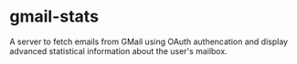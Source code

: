 # gmail-stats
A server to fetch emails from GMail using OAuth authencation and display advanced statistical information about the user's mailbox.
